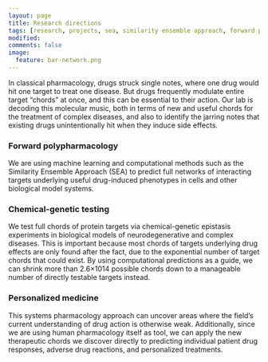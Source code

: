```yaml
---
layout: page
title: Research directions
tags: [research, projects, sea, similarity ensemble approach, forward polypharmacology]
modified: 
comments: false
image:
  feature: bar-network.png
---
```


In classical pharmacology, drugs struck single notes, where one drug would hit one target to treat one disease. But drugs frequently modulate entire target “chords” at once, and this can be essential to their action. Our lab is decoding this molecular music, both in terms of new and useful chords for the treatment of complex diseases, and also to identify the jarring notes that existing drugs unintentionally hit when they induce side effects.

### Forward polypharmacology
We are using machine learning and computational methods such as the Similarity Ensemble Approach (SEA) to predict full networks of interacting targets underlying useful drug-induced phenotypes in cells and other biological model systems.

### Chemical-genetic testing
We test full chords of protein targets via chemical-genetic epistasis experiments in biological models of neurodegenerative and complex diseases. This is important because most chords of targets underlying drug effects are only found after the fact, due to the exponential number of target chords that could exist. By using computational predictions as a guide, we can shrink more than 2.6×1014 possible chords down to a manageable number of directly testable targets instead.

### Personalized medicine
This systems pharmacology approach can uncover areas where the field’s current understanding of drug action is otherwise weak. Additionally, since we are using human pharmacology itself as tool, we can apply the new therapeutic chords we discover directly to predicting individual patient drug responses, adverse drug reactions, and personalized treatments.
